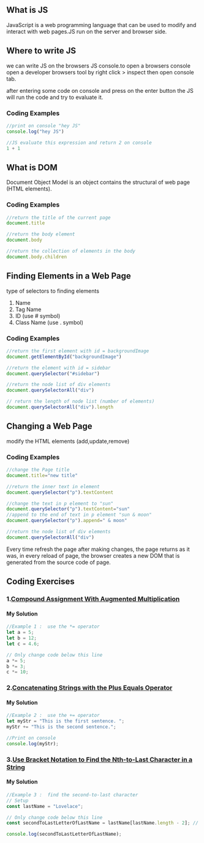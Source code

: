## What is JS
JavaScript is a web programming language that can be used to modify and interact with web pages.JS run on the server and browser side.

## Where to write JS
we can write JS on the browsers JS console.to open a browsers console open a developer browsers tool by right click > inspect then open console tab. 

after entering some code on console and press on the enter button the JS will run the code and try to evaluate it. 
### Coding Examples

```javascript
//print on console "hey JS" 
console.log("hey JS")

//JS evaluate this expression and return 2 on console 
1 + 1 
```
## What is DOM
Document Object Model is an object contains the structural of web page (HTML elements). 
### Coding Examples

```javascript
//return the title of the current page
document.title

//return the body element
document.body

//return the collection of elements in the body  
document.body.children

```
## Finding Elements in a Web Page
 type of selectors to finding elements
  1. Name
  2. Tag Name
  3. ID (use # symbol)
  4. Class Name (use . symbol) 

 ### Coding Examples

  ```javascript
  //return the first element with id = backgroundImage
  document.getElementById("backgroundImage")
  
  //return the element with id = sidebar
  document.querySelector("#sidebar")

  //return the node list of div elements
  document.querySelectorAll("div")

  // return the length of node list (number of elements)
  document.querySelectorAll("div").length
  ```

## Changing a Web Page
modify the HTML elements (add,update,remove)
 ### Coding Examples

  ```javascript
  //change the Page title
  document.title="new title"
  
  //return the inner text in element
  document.querySelector("p").textContent

  //change the text in p element to "sun"
  document.querySelector("p").textContent="sun"
  //append to the end of text in p element "sun & moon"
  document.querySelector("p").append=" & moon"

  //return the node list of div elements
  document.querySelectorAll("div")
  ```
  Every time refresh the page after making changes, the page returns as it was, in every reload of page, the browser creates a new DOM that is    
  generated from the source code of page. 
  
  
## Coding Exercises

### 1.[Compound Assignment With Augmented Multiplication](https://www.freecodecamp.org/learn/javascript-algorithms-and-data-structures/basic-javascript/compound-assignment-with-augmented-multiplication)

#### My Solution
```javascript
//Example 1 :  use the *= operator
let a = 5;
let b = 12;
let c = 4.6;

// Only change code below this line
a *= 5;
b *= 3;
c *= 10;
```

### 2.[Concatenating Strings with the Plus Equals Operator](https://www.freecodecamp.org/learn/javascript-algorithms-and-data-structures/basic-javascript/concatenating-strings-with-the-plus-equals-operator)

#### My Solution
```javascript
//Example 2 :  use the += operator
let myStr = "This is the first sentence. ";
myStr += "This is the second sentence.";

//Print on console
console.log(myStr);
```
### 3.[Use Bracket Notation to Find the Nth-to-Last Character in a String](https://www.freecodecamp.org/learn/javascript-algorithms-and-data-structures/basic-javascript/use-bracket-notation-to-find-the-nth-to-last-character-in-a-string)


#### My Solution
```javascript
//Example 3 :  find the second-to-last character
// Setup
const lastName = "Lovelace";

// Only change code below this line
const secondToLastLetterOfLastName = lastName[lastName.length - 2]; // Change this line

console.log(secondToLastLetterOfLastName);
```

